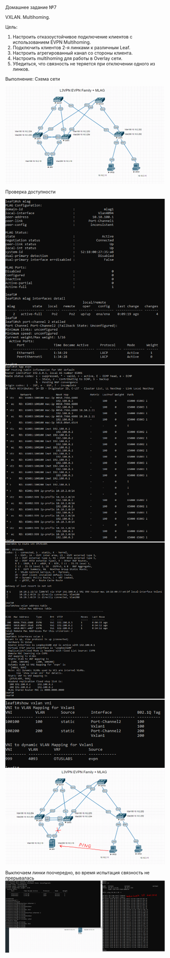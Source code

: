Домашнее задание №7

VXLAN. Multihoming.

Цель:
1. Настроить отказоустойчивое подключение клиентов с использованием EVPN Multihoming.
2. Подключить клиентов 2-я линками к различным Leaf.
3. Настроить агрегированный канал со стороны клиента.
4. Настроить multihoming для работы в Overlay сети.
5. Убедиться, что связность не теряется при отключении одного из линков.

Выполнение:
Схема сети

![image_CLOS_BGP_EVPN L3_MH](https://github.com/maximchekalov/otuslabs/blob/main/LABA7/MLAG.PNG)

Проверка доступности

![image](https://github.com/maximchekalov/otuslabs/blob/main/LABA7/leaf1mlag.PNG)
![image](https://github.com/maximchekalov/otuslabs/blob/main/LABA7/leaf1evpn.PNG)
![image](https://github.com/maximchekalov/otuslabs/blob/main/LABA7/leaf1vxvlan.PNG)
![image](https://github.com/maximchekalov/otuslabs/blob/main/LABA7/leaf1vxvlanvni.PNG)
![image](https://github.com/maximchekalov/otuslabs/blob/main/LABA7/testcheme.PNG)

Выключаем линки поочередно, во время испытация связность не прерывалась
![image](https://github.com/maximchekalov/otuslabs/blob/main/LABA7/testmlag.PNG)
